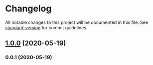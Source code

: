 # Changelog

All notable changes to this project will be documented in this file. See [standard-version](https://github.com/conventional-changelog/standard-version) for commit guidelines.

## [1.0.0](https://github.com/Kikobeats/miconfig/compare/v0.0.1...v1.0.0) (2020-05-19)

### 0.0.1 (2020-05-19)

